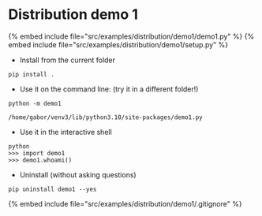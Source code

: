 # Distribution demo 1

{% embed include file="src/examples/distribution/demo1/demo1.py" %}
{% embed include file="src/examples/distribution/demo1/setup.py" %}


* Install from the current folder

```
pip install .
```

* Use it on the command line: (try it in a different folder!)

```
python -m demo1

/home/gabor/venv3/lib/python3.10/site-packages/demo1.py
```

* Use it in the interactive shell

```
python
>>> import demo1
>>> demo1.whoami()
```

* Uninstall (without asking questions)

```
pip uninstall demo1 --yes
```

{% embed include file="src/examples/distribution/demo1/.gitignore" %}


